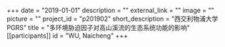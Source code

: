 +++
date = "2019-01-01"
description = ""
external_link = ""
image = ""
picture = ""
project_id = "p201902"
short_description = "西交利物浦大学 PGRS"
title = "多环境胁迫因子对高山溪流的生态系统功能的影响"
[[participants]]
    id = "WU, Naicheng"
+++
